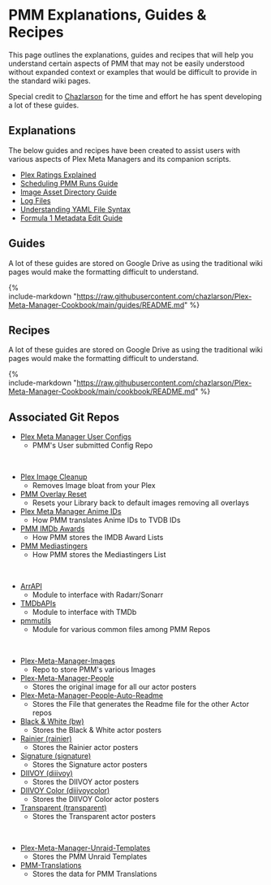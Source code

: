 # PMM Explanations, Guides & Recipes

This page outlines the explanations, guides and recipes that will help you understand certain aspects of PMM that may not be easily understood without expanded context or examples that would be difficult to provide in the standard wiki pages.

Special credit to [Chazlarson](https://github.com/chazlarson) for the time and effort he has spent developing a lot of these guides.

## Explanations

The below guides and recipes have been created to assist users with various aspects of Plex Meta Managers and its companion scripts.

- [Plex Ratings Explained](ratings.md)
- [Scheduling PMM Runs Guide](scheduling.md)
- [Image Asset Directory Guide](assets.md)
- [Log Files](../logs.md)
- [Understanding YAML File Syntax](../yaml.md)
- [Formula 1 Metadata Edit Guide](formula.md)

## Guides

A lot of these guides are stored on Google Drive as using the traditional wiki pages would make the formatting difficult to understand.

{%    
  include-markdown "https://raw.githubusercontent.com/chazlarson/Plex-Meta-Manager-Cookbook/main/guides/README.md"
%}

## Recipes

A lot of these guides are stored on Google Drive as using the traditional wiki pages would make the formatting difficult to understand.

{%    
  include-markdown "https://raw.githubusercontent.com/chazlarson/Plex-Meta-Manager-Cookbook/main/cookbook/README.md"
%}

## Associated Git Repos

- [Plex Meta Manager User Configs](https://github.com/meisnate12/Plex-Meta-Manager-Configs)
    - PMM's User submitted Config Repo

<br>

- [Plex Image Cleanup](https://github.com/meisnate12/Plex-Image-Cleanup)
    - Removes Image bloat from your Plex
- [PMM Overlay Reset](https://github.com/meisnate12/PMM-Overlay-Reset)
    - Resets your Library back to default images removing all overlays
- [Plex Meta Manager Anime IDs](https://github.com/meisnate12/Plex-Meta-Manager-Anime-IDs)
    - How PMM translates Anime IDs to TVDB IDs
- [PMM IMDb Awards](https://github.com/meisnate12/PMM-IMDb-Awards)
    - How PMM stores the IMDB Award Lists
- [PMM Mediastingers](https://github.com/meisnate12/PMM-Mediastingers)
    - How PMM stores the Mediastingers List

<br>

- [ArrAPI](https://github.com/meisnate12/ArrAPI)
    - Module to interface with Radarr/Sonarr
- [TMDbAPIs](https://github.com/meisnate12/TMDbAPIs)
    - Module to interface with TMDb
- [pmmutils](https://github.com/meisnate12/pmmutils)
    - Module for various common files among PMM Repos

<br>

- [Plex-Meta-Manager-Images](https://github.com/meisnate12/Plex-Meta-Manager-Images)
    - Repo to store PMM's various Images
- [Plex-Meta-Manager-People](https://github.com/meisnate12/Plex-Meta-Manager-People)
    - Stores the original image for all our actor posters
- [Plex-Meta-Manager-People-Auto-Readme](https://github.com/meisnate12/Plex-Meta-Manager-People-Auto-Readme)
    - Stores the File that generates the Readme file for the other Actor repos
- [Black & White (bw)](https://github.com/meisnate12/Plex-Meta-Manager-People-bw)
    - Stores the Black & White actor posters
- [Rainier (rainier)](https://github.com/meisnate12/Plex-Meta-Manager-People-rainier)
    - Stores the Rainier actor posters
- [Signature (signature)](https://github.com/meisnate12/Plex-Meta-Manager-People-signature)
    - Stores the Signature actor posters
- [DIIVOY (diiivoy)](https://github.com/meisnate12/Plex-Meta-Manager-People-diiivoy)
    - Stores the DIIVOY actor posters
- [DIIVOY Color (diiivoycolor)](https://github.com/meisnate12/Plex-Meta-Manager-People-diiivoycolor)
    - Stores the DIIVOY Color actor posters
- [Transparent (transparent)](https://github.com/meisnate12/Plex-Meta-Manager-People-transparent)
    - Stores the Transparent actor posters

<br>

- [Plex-Meta-Manager-Unraid-Templates](https://github.com/meisnate12/Plex-Meta-Manager-Unraid-Templates)
    - Stores the PMM Unraid Templates
- [PMM-Translations ](https://github.com/meisnate12/PMM-Translations)
    - Stores the data for PMM Translations